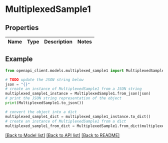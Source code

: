 # MultiplexedSample1


## Properties

Name | Type | Description | Notes
------------ | ------------- | ------------- | -------------

## Example

```python
from openapi_client.models.multiplexed_sample1 import MultiplexedSample1

# TODO update the JSON string below
json = "{}"
# create an instance of MultiplexedSample1 from a JSON string
multiplexed_sample1_instance = MultiplexedSample1.from_json(json)
# print the JSON string representation of the object
print(MultiplexedSample1.to_json())

# convert the object into a dict
multiplexed_sample1_dict = multiplexed_sample1_instance.to_dict()
# create an instance of MultiplexedSample1 from a dict
multiplexed_sample1_from_dict = MultiplexedSample1.from_dict(multiplexed_sample1_dict)
```
[[Back to Model list]](../README.md#documentation-for-models) [[Back to API list]](../README.md#documentation-for-api-endpoints) [[Back to README]](../README.md)


